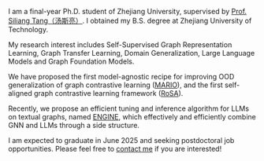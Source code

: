 
I am a final-year Ph.D. student of Zhejiang University, supervised by [Prof. Siliang Tang（汤斯亮）](https://person.zju.edu.cn/siliang/684099.html). I obtained my B.S. degree at Zhejiang University of Technology. 

My research interest includes Self-Supervised Graph Representation Learning, Graph Transfer Learning, Domain Generalization, Large Language Models and Graph Foundation Models.

We have proposed the first model-agnostic recipe for improving OOD generalization of graph contrastive learning ([MARIO](https://github.com/ZhuYun97/MARIO/tree/main)), and the first self-aligned graph contrastive learning framework ([RoSA](https://github.com/ZhuYun97/RoSA)).

Recently, we propose an efficient tuning and inference algorithm for LLMs on textual graphs, named [ENGINE](https://arxiv.org/abs/2401.15569), which effectively and efficiently combine GNN and LLMs through a side structure.

I am expected to graduate in June 2025 and seeking postdoctoral job opportunities. Please feel free to [contact me](zhuyun_dcd@zju.edu.cn) if you are interested!
